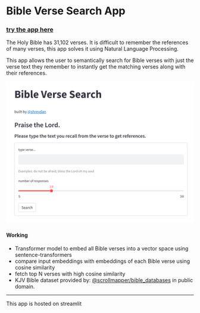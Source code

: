 # Bible Verse Search App

### [try the app here](https://bible-verse-search.streamlitapp.com/)

The Holy Bible has 31,102 verses. It is difficult to remember the references of many verses, this app solves it using Natural Language Processing.

This app allows the user to semantically search for Bible verses with just the verse text they remember to instantly get the matching verses along with their references.

![screenshot of app](./screenshot.png)

#### Working

- Transformer model to embed all Bible verses into a vector space using sentence-transformers
- compare input embeddings with embeddings of each Bible verse using cosine similarity
- fetch top N verses with high cosine similarity
- KJV Bible dataset provided by: [@scrollmapper/bible_databases](https://github.com/scrollmapper/bible_databases) in public domain.

---

This app is hosted on streamlit
